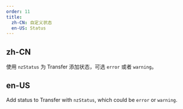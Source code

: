 ```yaml
---
order: 11
title:
  zh-CN: 自定义状态
  en-US: Status
---
```


## zh-CN

使用 `nzStatus` 为 Transfer 添加状态，可选 `error` 或者 `warning`。

## en-US

Add status to Transfer with `nzStatus`, which could be `error` or `warning`.
